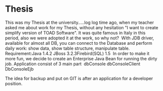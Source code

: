 # Thesis
This was my Thesis at the university.....log log time ago, when my teacher asked me about work for my Thesis, without any hesitation "I want to create simplify version of TOAD Software". It was quite famous in Italy in this period, also we were adopted it at the work, so why not? 
With JDB driver, available for almost all DB, you can connect to the Database and perform daily work: show data, show table structure, manipulate table.
Requirement:Java 1.4.2 JBoss 3.2.3Firebird(SQL) 1.5 
In order to make it more fun, we decide to create an Enterprise Java Bean for running the dirty job.
Application consist of 3 main part 
dbConsole
dbConsoleClient
DbConsoleEjb

The idea for backup and put on GIT is after an application for a developer position.
